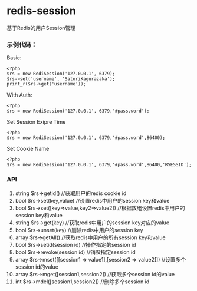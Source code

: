 # redis-session
基于Redis的用户Session管理


### 示例代码：
Basic:
```
<?php
$rs = new RediSession('127.0.0.1', 6379);
$rs->set('username', 'SatoriKagurazaka');
print_r($rs->get('username'));
```
With Auth:
```
<?php
$rs = new RediSession('127.0.0.1', 6379,'#pass.word');
```
Set Session Exipre Time
```
<?php
$rs = new RediSession('127.0.0.1', 6379,'#pass.word',86400);
```
Set Cookie Name
```
<?php
$rs = new RediSession('127.0.0.1', 6379,'#pass.word',86400,'RSESSID');
```
### API

 1. string $rs->getid()           //获取用户的redis cookie id
 2. bool $rs->set(key,value)    //设置redis中用户的session key和value
 3. bool $rs->set([key=>value,key2=>value2])          //根据数组设置redis中用户的session key和value
 4. string $rs->get(key)          //获取redis中用户的session key对应的value
 5. bool $rs->unset(key)        //删除redis中用户的session key
 6. array $rs->getAll()          //获取redis中用户的所有session key和value
 7. bool $rs->setid(session id)           //操作指定的session id
 8. bool $rs->revoke(session id)     //销毁指定session id
 9. array $rs->mset([[session1 => value1],[session2 => value2]])  //设置多个session id的value
 10. array $rs->mget([session1,session2])  //获取多个session id的value
 11. int $rs->mdel([session1,session2])      //删除多个session id